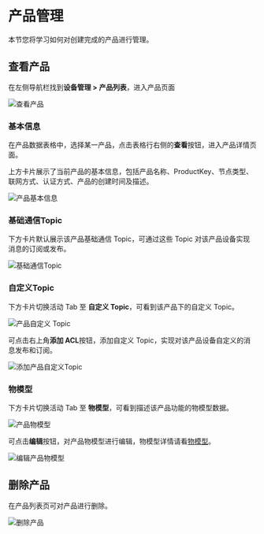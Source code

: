 # 产品管理

本节您将学习如何对创建完成的产品进行管理。

## 查看产品

在左侧导航栏找到**设备管理 > 产品列表**，进入产品页面

![查看产品](./_assets/products.png)

### 基本信息

在产品数据表格中，选择某一产品，点击表格行右侧的**查看**按钮，进入产品详情页面。

上方卡片展示了当前产品的基本信息，包括产品名称、ProductKey、节点类型、联网方式、认证方式、产品的创建时间及描述。

![产品基本信息](./_assets/product_detail.png)

### 基础通信Topic

下方卡片默认展示该产品基础通信 Topic，可通过这些 Topic 对该产品设备实现消息的订阅或发布。

![基础通信Topic](./_assets/product_base_topic.png)

### 自定义Topic

下方卡片切换活动 Tab 至 **自定义 Topic**，可看到该产品下的自定义 Topic。

![产品自定义 Topic](./_assets/product_custom_topic.png)

可点击右上角**添加 ACL**按钮，添加自定义 Topic，实现对该产品设备自定义的消息发布和订阅。

![添加产品自定义Topic](./_assets/product_add_topic.png)

### 物模型

下方卡片切换活动 Tab 至 **物模型**，可看到描述该产品功能的物模型数据。

![产品物模型](./_assets/product_thing_model.png)

可点击**编辑**按钮，对产品物模型进行编辑，物模型详情请看[物模型](../device_manager/thingmodel/add_thing_model.md)。

![编辑产品物模型](./_assets/product_edit_thing_model.png)

## 删除产品

在产品列表页可对产品进行删除。

![删除产品](./_assets/delete_product.png)